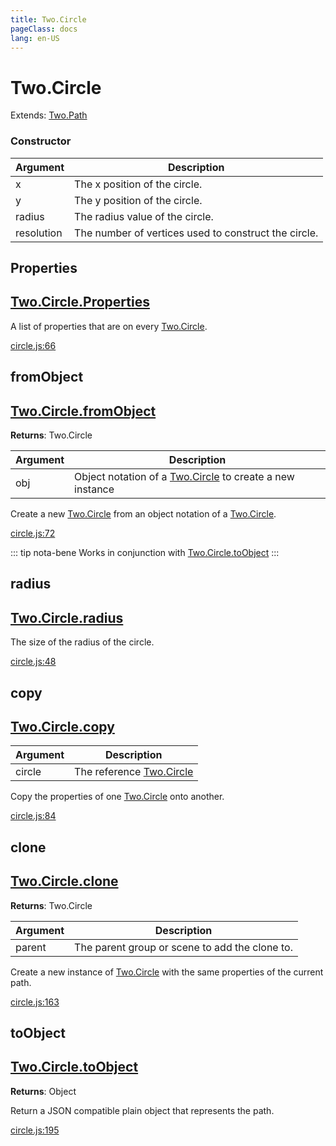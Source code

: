 ```yaml
---
title: Two.Circle
pageClass: docs
lang: en-US
---
```


# Two.Circle


<div class="extends">

Extends: [Two.Path](/docs/path/)

</div>





<div class="meta">
  <custom-button text="Source" type="source" href="https://github.com/jonobr1/two.js/blob/main/src/shapes/circle.js" />
</div>


<carbon-ads />


### Constructor


| Argument | Description |
| ---- | ----------- |
|  x  | The x position of the circle. |
|  y  | The y position of the circle. |
|  radius  | The radius value of the circle. |
|  resolution  | The number of vertices used to construct the circle. |



<div class="static member ">

## Properties

<h2 class="longname" aria-hidden="true"><a href="#Properties"><span class="prefix">Two.Circle.</span><span class="shortname">Properties</span></a></h2>










<div class="properties">


A list of properties that are on every [Two.Circle](/docs/shapes/circle/).


</div>










<div class="meta">

  <a class="lineno" target="_blank" rel="noopener noreferrer" href="https://github.com/jonobr1/two.js/blob/main/src/shapes/circle.js#L66">
    circle.js:66
  </a>

</div>




</div>



<div class="static function ">

## fromObject

<h2 class="longname" aria-hidden="true"><a href="#fromObject"><span class="prefix">Two.Circle.</span><span class="shortname">fromObject</span></a></h2>




<div class="returns">

__Returns__: Two.Circle



</div>









<div class="params">

| Argument | Description |
| ---- | ----------- |
|  obj  | Object notation of a [Two.Circle](/docs/shapes/circle/) to create a new instance |
</div>




<div class="description">

Create a new [Two.Circle](/docs/shapes/circle/) from an object notation of a [Two.Circle](/docs/shapes/circle/).

</div>





<div class="meta">

  <a class="lineno" target="_blank" rel="noopener noreferrer" href="https://github.com/jonobr1/two.js/blob/main/src/shapes/circle.js#L72">
    circle.js:72
  </a>

</div>



<div class="tags">


::: tip nota-bene
Works in conjunction with [Two.Circle.toObject](/docs/shapes/circle/#toobject)
:::


</div>


</div>



<div class="instance member ">

## radius

<h2 class="longname" aria-hidden="true"><a href="#radius"><span class="prefix">Two.Circle.</span><span class="shortname">radius</span></a></h2>










<div class="properties">


The size of the radius of the circle.


</div>










<div class="meta">

  <a class="lineno" target="_blank" rel="noopener noreferrer" href="https://github.com/jonobr1/two.js/blob/main/src/shapes/circle.js#L48">
    circle.js:48
  </a>

</div>




</div>



<div class="instance function ">

## copy

<h2 class="longname" aria-hidden="true"><a href="#copy"><span class="prefix">Two.Circle.</span><span class="shortname">copy</span></a></h2>












<div class="params">

| Argument | Description |
| ---- | ----------- |
|  circle  | The reference [Two.Circle](/docs/shapes/circle/) |
</div>




<div class="description">

Copy the properties of one [Two.Circle](/docs/shapes/circle/) onto another.

</div>





<div class="meta">

  <a class="lineno" target="_blank" rel="noopener noreferrer" href="https://github.com/jonobr1/two.js/blob/main/src/shapes/circle.js#L84">
    circle.js:84
  </a>

</div>




</div>



<div class="instance function ">

## clone

<h2 class="longname" aria-hidden="true"><a href="#clone"><span class="prefix">Two.Circle.</span><span class="shortname">clone</span></a></h2>




<div class="returns">

__Returns__: Two.Circle



</div>









<div class="params">

| Argument | Description |
| ---- | ----------- |
|  parent  | The parent group or scene to add the clone to. |
</div>




<div class="description">

Create a new instance of [Two.Circle](/docs/shapes/circle/) with the same properties of the current path.

</div>





<div class="meta">

  <a class="lineno" target="_blank" rel="noopener noreferrer" href="https://github.com/jonobr1/two.js/blob/main/src/shapes/circle.js#L163">
    circle.js:163
  </a>

</div>




</div>



<div class="instance function ">

## toObject

<h2 class="longname" aria-hidden="true"><a href="#toObject"><span class="prefix">Two.Circle.</span><span class="shortname">toObject</span></a></h2>




<div class="returns">

__Returns__: Object



</div>












<div class="description">

Return a JSON compatible plain object that represents the path.

</div>





<div class="meta">

  <a class="lineno" target="_blank" rel="noopener noreferrer" href="https://github.com/jonobr1/two.js/blob/main/src/shapes/circle.js#L195">
    circle.js:195
  </a>

</div>




</div>


